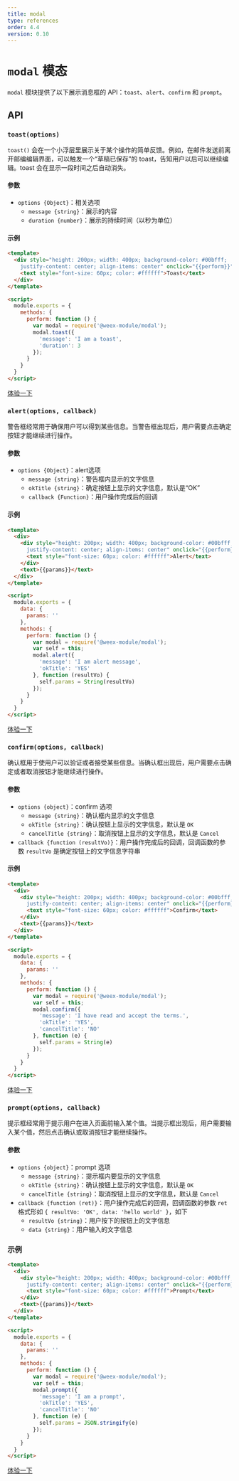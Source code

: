 ```yaml
---
title: modal
type: references
order: 4.4
version: 0.10
---
```


# `modal` 模态

`modal` 模块提供了以下展示消息框的 API：`toast`、`alert`、`confirm` 和 `prompt`。

## API

### `toast(options)`

`toast()` 会在一个小浮层里展示关于某个操作的简单反馈。例如，在邮件发送前离开邮编编辑界面，可以触发一个“草稿已保存”的 toast，告知用户以后可以继续编辑。toast 会在显示一段时间之后自动消失。

#### 参数

- `options {Object}`：相关选项
  - `message {string}`：展示的内容
  - `duration {number}`：展示的持续时间（以秒为单位）

#### 示例

```html
<template>
  <div style="height: 200px; width: 400px; background-color: #00bfff;
    justify-content: center; align-items: center" onclick="{{perform}}">
    <text style="font-size: 60px; color: #ffffff">Toast</text>
  </div>
</template>

<script>
  module.exports = {
    methods: {
      perform: function () {
        var modal = require('@weex-module/modal');
        modal.toast({
          'message': 'I am a toast',
          'duration': 3
        });
      }
    }
  }
</script>
```

[体验一下](http://dotwe.org/a1b8699c49d1cbb3d0de66c1c5175387)

### `alert(options, callback)`

警告框经常用于确保用户可以得到某些信息。当警告框出现后，用户需要点击确定按钮才能继续进行操作。

#### 参数

- `options {Object}`：alert选项
  - `message {string}`：警告框内显示的文字信息
  - `okTitle {string}`：确定按钮上显示的文字信息，默认是“OK”
  - `callback {Function}`：用户操作完成后的回调

#### 示例

```html
<template>
  <div>
    <div style="height: 200px; width: 400px; background-color: #00bfff;
      justify-content: center; align-items: center" onclick="{{perform}}">
      <text style="font-size: 60px; color: #ffffff">Alert</text>
    </div>
    <text>{{params}}</text>
  </div>
</template>

<script>
  module.exports = {
    data: {
      params: ''
    },
    methods: {
      perform: function () {
        var modal = require('@weex-module/modal');
        var self = this;
        modal.alert({
          'message': 'I am alert message',
          'okTitle': 'YES'
        }, function (resultVo) {
          self.params = String(resultVo)
        });
      }
    }
  }
</script>
```

[体验一下](http://dotwe.org/18e2a4bdff4d2f7db865c11eadfcd13e)

### `confirm(options, callback)`

确认框用于使用户可以验证或者接受某些信息。当确认框出现后，用户需要点击确定或者取消按钮才能继续进行操作。

#### 参数

- `options {object}`：confirm 选项
  - `message {string}`：确认框内显示的文字信息
  - `okTitle {string}`：确认按钮上显示的文字信息，默认是 `OK`
  - `cancelTitle {string}`：取消按钮上显示的文字信息，默认是 `Cancel`
- `callback {function (resultVo)}`：用户操作完成后的回调，回调函数的参数 `resultVo` 是确定按钮上的文字信息字符串

#### 示例

```html
<template>
  <div>
    <div style="height: 200px; width: 400px; background-color: #00bfff;
      justify-content: center; align-items: center" onclick="{{perform}}">
      <text style="font-size: 60px; color: #ffffff">Confirm</text>
    </div>
    <text>{{params}}</text>
  </div>
</template>

<script>
  module.exports = {
    data: {
      params: ''
    },
    methods: {
      perform: function () {
        var modal = require('@weex-module/modal');
        var self = this;
        modal.confirm({
          'message': 'I have read and accept the terms.',
          'okTitle': 'YES',
          'cancelTitle': 'NO'
        }, function (e) {
          self.params = String(e)
        });
      }
    }
  }
</script>
```

[体验一下](http://dotwe.org/3534b9d5eac99045015d97b20af22c27)

### `prompt(options, callback)`

提示框经常用于提示用户在进入页面前输入某个值。当提示框出现后，用户需要输入某个值，然后点击确认或取消按钮才能继续操作。

#### 参数

- `options {object}`：prompt 选项
  - `message {string}`：提示框内要显示的文字信息
  - `okTitle {string}`：确认按钮上显示的文字信息，默认是 `OK`
  - `cancelTitle {string}`：取消按钮上显示的文字信息，默认是 `Cancel`
- `callback {function (ret)}`：用户操作完成后的回调，回调函数的参数 `ret` 格式形如 `{ resultVo: 'OK', data: 'hello world' }`，如下
  - `resultVo {string}`：用户按下的按钮上的文字信息
  - `data {string}`：用户输入的文字信息

### 示例

```html
<template>
  <div>
    <div style="height: 200px; width: 400px; background-color: #00bfff;
      justify-content: center; align-items: center" onclick="{{perform}}">
      <text style="font-size: 60px; color: #ffffff">Prompt</text>
    </div>
    <text>{{params}}</text>
  </div>
</template>

<script>
  module.exports = {
    data: {
      params: ''
    },
    methods: {
      perform: function () {
        var modal = require('@weex-module/modal');
        var self = this;
        modal.prompt({
          'message': 'I am a prompt',
          'okTitle': 'YES',
          'cancelTitle': 'NO'
        }, function (e) {
          self.params = JSON.stringify(e)
        });
      }
    }
  }
</script>
```

[体验一下](http://dotwe.org/9f089100f5808dbc55ef4872a2c0c77b)
